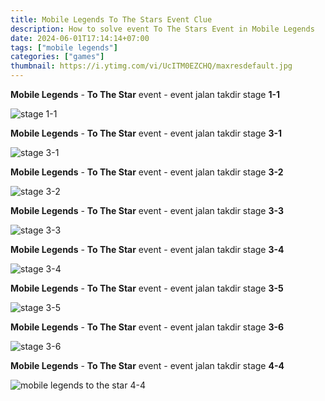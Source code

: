 ```yaml
---
title: Mobile Legends To The Stars Event Clue
description: How to solve event To The Stars Event in Mobile Legends
date: 2024-06-01T17:14:14+07:00
tags: ["mobile legends"]
categories: ["games"]
thumbnail: https://i.ytimg.com/vi/UcITM0EZCHQ/maxresdefault.jpg
---
```


**Mobile Legends** - **To The Star** event - event jalan takdir stage **1-1**

![stage 1-1](https://github.com/dimaslanjaka/source-posts/assets/12471057/5e64b7ee-cf95-4a60-949e-a4c99bd9251e)

**Mobile Legends** - **To The Star** event - event jalan takdir stage **3-1**

![stage 3-1](https://github.com/dimaslanjaka/source-posts/assets/12471057/76b9ad73-d96c-4254-a64c-a71917a69fab)

**Mobile Legends** - **To The Star** event - event jalan takdir stage **3-2**

![stage 3-2](https://github.com/dimaslanjaka/source-posts/assets/12471057/30ef2420-0c05-410a-9271-82b7b1e3ae91)

**Mobile Legends** - **To The Star** event - event jalan takdir stage **3-3**

![stage 3-3](https://github.com/dimaslanjaka/source-posts/assets/12471057/367d259e-04db-4958-9f5e-1ea6413d650f)

**Mobile Legends** - **To The Star** event - event jalan takdir stage **3-4**

![stage 3-4](https://github.com/dimaslanjaka/source-posts/assets/12471057/65ab654d-ff85-43e2-944b-16de7ac95b10)

**Mobile Legends** - **To The Star** event - event jalan takdir stage **3-5**

![stage 3-5](https://github.com/dimaslanjaka/source-posts/assets/12471057/fdeec7ac-8bf8-47cc-8288-a22b519b4e19)

**Mobile Legends** - **To The Star** event - event jalan takdir stage **3-6**

![stage 3-6](https://github.com/dimaslanjaka/source-posts/assets/12471057/d872c1d5-a9f1-4565-a74b-9a80a394fb24)

**Mobile Legends** - **To The Star** event - event jalan takdir stage **4-4**

![mobile legends to the star 4-4](https://github.com/dimaslanjaka/source-posts/assets/12471057/e0a4ebfa-7b87-48dc-9770-c6f17e895208)
